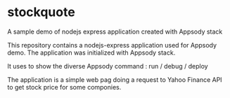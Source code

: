 # stockquote
A sample demo of nodejs express application created with Appsody stack

This repository contains a nodejs-express application used for Appsody demo. The application was initialized with Appsody stack.

It uses to show the diverse Appsody command : run /  debug / deploy

The application is a simple web pag doing a request to Yahoo Finance API to get stock price for some componies.
